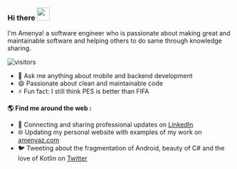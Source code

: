 
### Hi there  <img src="https://github.com/piyushP7pravin/piyushP7pravin/blob/master/Hi.gif" width="29px"> </h1>

I'm Amenya! a software engineer who is passionate about making great and maintainable software and helping others to do same through knowledge sharing. 


![visitors](https://visitor-badge.glitch.me/badge?page_id=page.id)


- 💬 Ask me anything about mobile and backend development
- 😄 Passionate about clean and maintainable code
- ⚡ Fun fact: I still think PES is better than FIFA

**🌎  Find me around the web :**
- 💼  Connecting and sharing professional updates on <a href="https://www.linkedin.com/in/zaccheaus-amenya/">LinkedIn</a>
- 🌐  Updating my personal website with examples of my work on <a href="https://amenyaz.github.io">amenyaz.com</a>
- 🐦  Tweeting about the fragmentation of Android, beauty of C# and the love of Kotlin on <a href="https://twitter.com/Engr_Amenya">Twitter</a>

